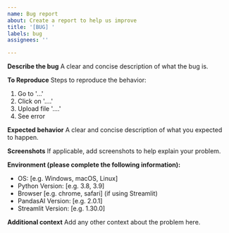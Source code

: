```yaml
---
name: Bug report
about: Create a report to help us improve
title: '[BUG] '
labels: bug
assignees: ''

---
```


**Describe the bug**
A clear and concise description of what the bug is.

**To Reproduce**
Steps to reproduce the behavior:
1. Go to '...'
2. Click on '....'
3. Upload file '....'
4. See error

**Expected behavior**
A clear and concise description of what you expected to happen.

**Screenshots**
If applicable, add screenshots to help explain your problem.

**Environment (please complete the following information):**
 - OS: [e.g. Windows, macOS, Linux]
 - Python Version: [e.g. 3.8, 3.9]
 - Browser [e.g. chrome, safari] (if using Streamlit)
 - PandasAI Version: [e.g. 2.0.1]
 - Streamlit Version: [e.g. 1.30.0]

**Additional context**
Add any other context about the problem here. 